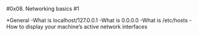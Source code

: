 #0x08. Networking basics #1

*General
-What is localhost/127.0.0.1
-What is 0.0.0.0
-What is /etc/hosts
-How to display your machine’s active network interfaces

